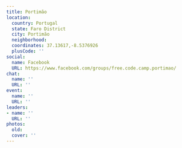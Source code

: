 ```yaml
---
title: Portimão
location:
  country: Portugal
  state: Faro District
  city: Portimão
  neighborhood: 
  coordinates: 37.13617,-8.5376926
  plusCode: ''
social:
  name: Facebook
  URL: https://www.facebook.com/groups/free.code.camp.portimao/
chat:
  name: ''
  URL: ''
event:
  name: ''
  URL: ''
leaders:
- name: ''
  URL: ''
photos:
  old: 
  cover: ''
---
```

